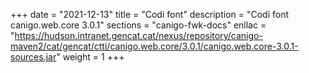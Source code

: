 +++
date        = "2021-12-13"
title       = "Codi font"
description = "Codi font canigo.web.core 3.0.1"
sections    = "canigo-fwk-docs"
enllac		= "https://hudson.intranet.gencat.cat/nexus/repository/canigo-maven2/cat/gencat/ctti/canigo.web.core/3.0.1/canigo.web.core-3.0.1-sources.jar"
weight		= 1
+++
